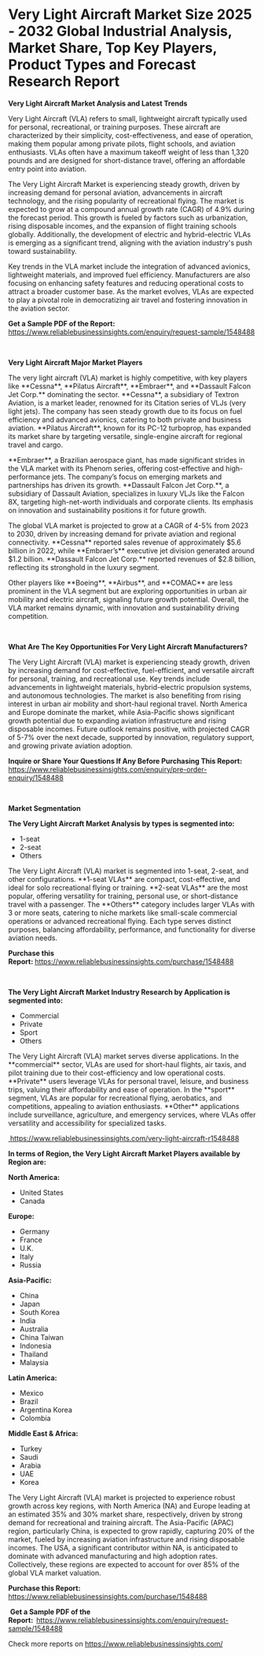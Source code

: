 <p><h1>Very Light Aircraft Market Size 2025 - 2032 Global Industrial Analysis, Market Share, Top Key Players, Product Types and Forecast Research Report</h1></p><p><strong>Very Light Aircraft Market Analysis and Latest Trends</strong></p>
<p><p>Very Light Aircraft (VLA) refers to small, lightweight aircraft typically used for personal, recreational, or training purposes. These aircraft are characterized by their simplicity, cost-effectiveness, and ease of operation, making them popular among private pilots, flight schools, and aviation enthusiasts. VLAs often have a maximum takeoff weight of less than 1,320 pounds and are designed for short-distance travel, offering an affordable entry point into aviation.</p><p>The Very Light Aircraft Market is experiencing steady growth, driven by increasing demand for personal aviation, advancements in aircraft technology, and the rising popularity of recreational flying. The market is expected to grow at a compound annual growth rate (CAGR) of 4.9% during the forecast period. This growth is fueled by factors such as urbanization, rising disposable incomes, and the expansion of flight training schools globally. Additionally, the development of electric and hybrid-electric VLAs is emerging as a significant trend, aligning with the aviation industry's push toward sustainability.</p><p>Key trends in the VLA market include the integration of advanced avionics, lightweight materials, and improved fuel efficiency. Manufacturers are also focusing on enhancing safety features and reducing operational costs to attract a broader customer base. As the market evolves, VLAs are expected to play a pivotal role in democratizing air travel and fostering innovation in the aviation sector.</p></p>
<p><strong>Get a Sample PDF of the Report:&nbsp;</strong> <a href="https://www.reliablebusinessinsights.com/enquiry/request-sample/1548488?utm_campaign=1119&utm_medium=2&utm_source=Github&utm_content=ia&utm_term=22012025&utm_id=very-light-aircraft">https://www.reliablebusinessinsights.com/enquiry/request-sample/1548488</a></p>
<p>&nbsp;</p>
<p><strong>Very Light Aircraft Major Market Players</strong></p>
<p><p>The very light aircraft (VLA) market is highly competitive, with key players like **Cessna**, **Pilatus Aircraft**, **Embraer**, and **Dassault Falcon Jet Corp.** dominating the sector. **Cessna**, a subsidiary of Textron Aviation, is a market leader, renowned for its Citation series of VLJs (very light jets). The company has seen steady growth due to its focus on fuel efficiency and advanced avionics, catering to both private and business aviation. **Pilatus Aircraft**, known for its PC-12 turboprop, has expanded its market share by targeting versatile, single-engine aircraft for regional travel and cargo.</p><p>**Embraer**, a Brazilian aerospace giant, has made significant strides in the VLA market with its Phenom series, offering cost-effective and high-performance jets. The company’s focus on emerging markets and partnerships has driven its growth. **Dassault Falcon Jet Corp.**, a subsidiary of Dassault Aviation, specializes in luxury VLJs like the Falcon 8X, targeting high-net-worth individuals and corporate clients. Its emphasis on innovation and sustainability positions it for future growth.</p><p>The global VLA market is projected to grow at a CAGR of 4-5% from 2023 to 2030, driven by increasing demand for private aviation and regional connectivity. **Cessna** reported sales revenue of approximately $5.6 billion in 2022, while **Embraer’s** executive jet division generated around $1.2 billion. **Dassault Falcon Jet Corp.** reported revenues of $2.8 billion, reflecting its stronghold in the luxury segment.</p><p>Other players like **Boeing**, **Airbus**, and **COMAC** are less prominent in the VLA segment but are exploring opportunities in urban air mobility and electric aircraft, signaling future growth potential. Overall, the VLA market remains dynamic, with innovation and sustainability driving competition.</p></p>
<p>&nbsp;</p>
<p><strong>What Are The Key Opportunities For Very Light Aircraft Manufacturers?</strong></p>
<p><p>The Very Light Aircraft (VLA) market is experiencing steady growth, driven by increasing demand for cost-effective, fuel-efficient, and versatile aircraft for personal, training, and recreational use. Key trends include advancements in lightweight materials, hybrid-electric propulsion systems, and autonomous technologies. The market is also benefiting from rising interest in urban air mobility and short-haul regional travel. North America and Europe dominate the market, while Asia-Pacific shows significant growth potential due to expanding aviation infrastructure and rising disposable incomes. Future outlook remains positive, with projected CAGR of 5-7% over the next decade, supported by innovation, regulatory support, and growing private aviation adoption.</p></p>
<p><strong>Inquire or Share Your Questions If Any Before Purchasing This Report:</strong> <a href="https://www.reliablebusinessinsights.com/enquiry/pre-order-enquiry/1548488?utm_campaign=1119&utm_medium=2&utm_source=Github&utm_content=ia&utm_term=22012025&utm_id=very-light-aircraft">https://www.reliablebusinessinsights.com/enquiry/pre-order-enquiry/1548488</a></p>
<p>&nbsp;</p>
<p><strong>Market Segmentation</strong></p>
<p><strong>The Very Light Aircraft Market Analysis by types is segmented into:</strong></p>
<p><ul><li>1-seat</li><li>2-seat</li><li>Others</li></ul></p>
<p><p>The Very Light Aircraft (VLA) market is segmented into 1-seat, 2-seat, and other configurations. **1-seat VLAs** are compact, cost-effective, and ideal for solo recreational flying or training. **2-seat VLAs** are the most popular, offering versatility for training, personal use, or short-distance travel with a passenger. The **Others** category includes larger VLAs with 3 or more seats, catering to niche markets like small-scale commercial operations or advanced recreational flying. Each type serves distinct purposes, balancing affordability, performance, and functionality for diverse aviation needs.</p></p>
<p><strong>Purchase this Report:&nbsp;</strong><a href="https://www.reliablebusinessinsights.com/purchase/1548488?utm_campaign=1119&utm_medium=2&utm_source=Github&utm_content=ia&utm_term=22012025&utm_id=very-light-aircraft">https://www.reliablebusinessinsights.com/purchase/1548488</a></p>
<p>&nbsp;</p>
<p><strong>The Very Light Aircraft Market Industry Research by Application is segmented into:</strong></p>
<p><ul><li>Commercial</li><li>Private</li><li>Sport</li><li>Others</li></ul></p>
<p><p>The Very Light Aircraft (VLA) market serves diverse applications. In the **commercial** sector, VLAs are used for short-haul flights, air taxis, and pilot training due to their cost-efficiency and low operational costs. **Private** users leverage VLAs for personal travel, leisure, and business trips, valuing their affordability and ease of operation. In the **sport** segment, VLAs are popular for recreational flying, aerobatics, and competitions, appealing to aviation enthusiasts. **Other** applications include surveillance, agriculture, and emergency services, where VLAs offer versatility and accessibility for specialized tasks.</p></p>
<p><a href="https://www.reliablebusinessinsights.com/very-light-aircraft-r1548488?utm_campaign=1119&utm_medium=2&utm_source=Github&utm_content=ia&utm_term=22012025&utm_id=very-light-aircraft">&nbsp;https://www.reliablebusinessinsights.com/very-light-aircraft-r1548488</a></p>
<p><strong>In terms of Region, the Very Light Aircraft Market Players available by Region are:</strong></p>
<p>
    <p> <strong> North America: </strong>
        <ul>
            <li>United States</li>
            <li>Canada</li>
        </ul>
        </p> 
    <p> <strong> Europe: </strong>
        <ul>
            <li>Germany</li>
            <li>France</li>
            <li>U.K.</li>
            <li>Italy</li>
            <li>Russia</li>
        </ul>
        </p> 
    <p> <strong> Asia-Pacific: </strong>
        <ul>
            <li>China</li>
            <li>Japan</li>
            <li>South Korea</li>
            <li>India</li>
            <li>Australia</li>
            <li>China Taiwan</li>
            <li>Indonesia</li>
            <li>Thailand</li>
            <li>Malaysia</li>
        </ul>
        </p> 
    <p> <strong> Latin America: </strong>
        <ul>
            <li>Mexico</li>
            <li>Brazil</li>
            <li>Argentina Korea</li>
            <li>Colombia</li>
        </ul>
        </p> 
    <p> <strong> Middle East & Africa: </strong>
        <ul>
            <li>Turkey</li>
            <li>Saudi</li>
            <li>Arabia</li>
            <li>UAE</li>
            <li>Korea</li>
        </ul>
    </p>
    </p>
<p><p>The Very Light Aircraft (VLA) market is projected to experience robust growth across key regions, with North America (NA) and Europe leading at an estimated 35% and 30% market share, respectively, driven by strong demand for recreational and training aircraft. The Asia-Pacific (APAC) region, particularly China, is expected to grow rapidly, capturing 20% of the market, fueled by increasing aviation infrastructure and rising disposable incomes. The USA, a significant contributor within NA, is anticipated to dominate with advanced manufacturing and high adoption rates. Collectively, these regions are expected to account for over 85% of the global VLA market valuation.</p></p>
<p><strong>Purchase this Report: </strong><a href="https://www.reliablebusinessinsights.com/purchase/1548488?utm_campaign=1119&utm_medium=2&utm_source=Github&utm_content=ia&utm_term=22012025&utm_id=very-light-aircraft">https://www.reliablebusinessinsights.com/purchase/1548488</a></p>
<p>&nbsp;<strong>Get a Sample PDF of the Report:&nbsp;&nbsp;</strong><a href="https://www.reliablebusinessinsights.com/enquiry/request-sample/1548488?utm_campaign=1119&utm_medium=2&utm_source=Github&utm_content=ia&utm_term=22012025&utm_id=very-light-aircraft">https://www.reliablebusinessinsights.com/enquiry/request-sample/1548488</a></p>
<p><strong></strong></p>
<p>Check more reports on <a href="https://www.reliablebusinessinsights.com/?utm_campaign=1119&utm_medium=2&utm_source=Github&utm_content=ia&utm_term=22012025&utm_id=very-light-aircraft">https://www.reliablebusinessinsights.com/</a></p>